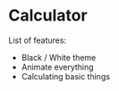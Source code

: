 # Calculator
List of features:

- Black / White theme
- Animate everything
- Calculating basic things
